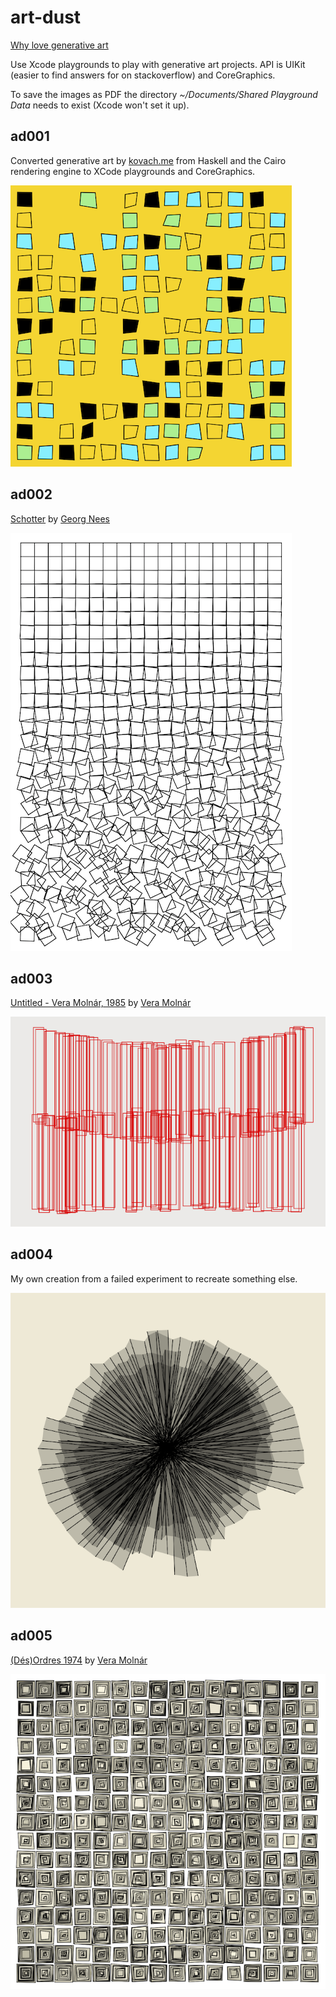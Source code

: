 # art-dust

[Why love generative art](https://www.artnome.com/news/2018/8/8/why-love-generative-art)

Use Xcode playgrounds to play with generative art projects. API is UIKit (easier to find answers for on stackoverflow) and CoreGraphics.

To save the images as PDF the directory 
*~/Documents/Shared Playground Data* needs to exist (Xcode won't set it up).

## ad001

Converted generative art by [kovach.me](https://www.kovach.me/posts/2018-03-07-generating-art.html) from Haskell and the Cairo rendering engine to XCode playgrounds and CoreGraphics.

![ad001](ad001.png)

## ad002

[Schotter](http://www.medienkunstnetz.de/works/schotter/) by [Georg Nees](https://en.wikipedia.org/wiki/Georg_Nees)

![ad002](ad002.png)

## ad003

[Untitled - Vera Molnár, 1985](https://collections.vam.ac.uk/item/O499339/print-molnar-vera/) by [Vera Molnár](https://en.wikipedia.org/wiki/Vera_Moln%C3%A1r)

![ad003](ad003.png)

## ad004

My own creation from a failed experiment to recreate something else.

![ad004](ad004.png)

## ad005

[(Dés)Ordres 1974](http://dam.org/artists/phase-one/vera-molnar/artworks-bodies-of-work/-des-ordres) by [Vera Molnár](https://en.wikipedia.org/wiki/Vera_Moln%C3%A1r)

![ad005](ad005.png)
